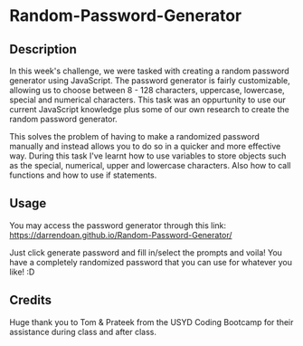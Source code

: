# Random-Password-Generator

## Description
In this week's challenge, we were tasked with creating a random password generator using JavaScript. The password generator is fairly customizable, allowing us to choose between 8 - 128 characters, uppercase, lowercase, special and numerical characters. This task was an oppurtunity to use our current JavaScript knowledge plus some of our own research to create the random password generator. 

This solves the problem of having to make a randomized password manually and instead allows you to do so in a quicker and more effective way. During this task I've learnt how to use variables to store objects such as the special, numerical, upper and lowercase characters. Also how to call functions and how to use if statements. 

## Usage
You may access the password generator through this link: https://darrendoan.github.io/Random-Password-Generator/ 

Just click generate password and fill in/select the prompts and voila! You have a completely randomized password that you can use for whatever you like! :D

## Credits 
Huge thank you to Tom & Prateek from the USYD Coding Bootcamp for their assistance during class and after class. 